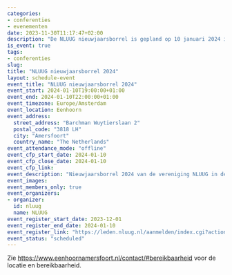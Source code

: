 ```yaml
---
categories:
- conferenties
- evenementen
date: 2023-11-30T11:17:47+02:00
description: "De NLUUG nieuwjaarsborrel is gepland op 10 januari 2024 in de Eenhoorn te Amersfoort."
is_event: true
tags:
- conferenties
slug:
title: "NLUUG nieuwjaarsborrel 2024"
layout: schedule-event
event_title: "NLUUG nieuwjaarsborrel 2024"
event_start: 2024-01-10T19:00:00+01:00
event_end: 2024-01-10T22:00:00+01:00
event_timezone: Europe/Amsterdam
event_location: Eenhoorn
event_address:
  street_address: "Barchman Wuytierslaan 2"
  postal_code: "3818 LH"
  city: "Amersfoort"
  country_name: "The Netherlands"
event_attendance_mode: "offline"
event_cfp_start_date: 2024-01-10
event_cfp_close_date: 2024-01-10
event_cfp_link:
event_description: "Nieuwjaarsborrel 2024 van de vereniging NLUUG in de Eenhoorn te Amersfoort."
event_images:
event_members_only: true
event_organizers:
- organizer:
  id: nluug
  name: NLUUG
event_register_start_date: 2023-12-01
event_register_end_date: 2024-01-10
event_register_link: "https://leden.nluug.nl/aanmelden/index.cgi?action=event"
event_status: "scheduled"
---
```


Zie https://www.eenhoornamersfoort.nl/contact/#bereikbaarheid voor de locatie en bereikbaarheid.
